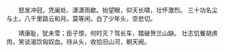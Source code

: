 　　怒发冲冠，凭阑处、潇潇雨歇。抬望眼，仰天长啸，壮怀激烈。
    三十功名尘与土，八千里路云和月。莫等闲，白了少年头，空悲切。
  
  
　　靖康耻，犹未雪；臣子恨，何时灭？驾长车，踏破贺兰山缺。
    壮志饥餐胡虏肉，笑谈渴饮匈奴血。待从头，收拾旧山河，朝天阙。
